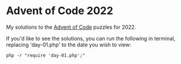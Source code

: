 # Advent of Code 2022

My solutions to the [Advent of Code](https://adventofcode.com) puzzles for 2022.

If you'd like to see the solutions, you can run the following in terminal, replacing 'day-01.php' to the date you wish to view:

`php -r "require 'day-01.php';"`
